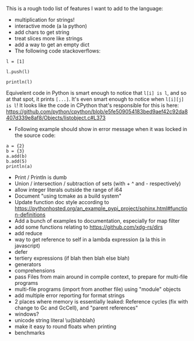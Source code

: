 
This is a rough todo list of features I want to add to the language:

* multiplication for strings!
* interactive mode (a la python)
* add chars to get string
* treat slices more like strings
* add a way to get an empty dict
* The following code stackoverflows:

```
l = [1]

l.push(l)

println(l)
```

Equivelent code in Python is smart enough to notice that `l[i] is l`, and so at that spot, it prints `[...]`. It's even smart enough to notice when `l[i][j] is l`!
It looks like the code in CPython that's responsible for this is here: https://github.com/python/cpython/blob/e5fe509054183bed9aef42c92da8407d339e8af8/Objects/listobject.c#L373

* Following example should show in error message when it was locked in the source code:
```
a = {2}
b = {3}
a.add(b)
b.add(5)
println(a)
```

* Print / Println is dumb
* Union / intersection / subtraction of sets (with + ^ and - respectively)
* allow integer literals outside the range of i64
* Document "using tcmake as a build system"
* Update function doc style according to https://pythonhosted.org/an_example_pypi_project/sphinx.html#function-definitions
* Add a bunch of examples to documentation, especially for map filter
* add some functions relating to https://github.com/xdg-rs/dirs
* add reduce
* way to get reference to self in a lambda expression (a la this in javascript)
* defer
* tertiery expressions (if blah then blah else blah)
* generators
* comprehensions
* pass Files from main around in compile context, to prepare for multi-file programs
* multi-file programs (import from another file) using "module" objects
* add multiple error reporting for format strings
* 2 places where memory is essentially leaked: Reference cycles (fix with change to Gc and GcCell), and "parent references"
* windows?
* unicode string literal \u{blahblah}
* make it easy to round floats when printing
* benchmarks
